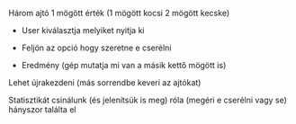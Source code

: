Három ajtó
1 mögött érték (1 mögött kocsi 2 mögött kecske)

- User kiválasztja melyiket nyitja ki

- Feljön az opció hogy szeretne e cserélni

- Eredmény (gép mutatja mi van a másik kettő mögött is)

Lehet újrakezdeni (más sorrendbe keveri az ajtókat)

Statisztikát csinálunk (és jelenítsük is meg) róla (megéri e cserélni vagy se) hányszor találta el

